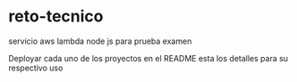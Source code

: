 # reto-tecnico
servicio aws lambda node js para prueba examen

Deployar cada uno de los proyectos en el README esta los detalles para su respectivo uso
